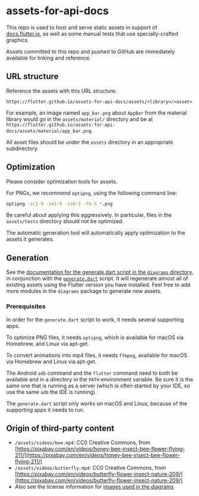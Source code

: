 # assets-for-api-docs

This repo is used to host and serve static assets in support of
[docs.flutter.io](https://docs.flutter.io), as well as some manual tests that use
specially-crafted graphics.

Assets committed to this repo and pushed to GitHub are immediately
available for linking and reference.

## URL structure

Reference the assets with this URL structure:

`https://flutter.github.io/assets-for-api-docs/assets/<library>/<asset>`

For example, an image named `app_bar.png` about `AppBar` from the
material library would go in the `assets/material/` directory and be at
`https://flutter.github.io/assets-for-api-docs/assets/material/app_bar.png`.

All asset files should be under the `assets` directory in an appropriate
subdirectory.

## Optimization

Please consider optimization tools for assets.

For PNGs, we recommend `optipng`, using the following command line:

```bash
optipng -zc1-9 -zm1-9 -zs0-3 -f0-5 *.png
```

Be careful about applying this aggressively. In particular, files in
the `assets/tests` directory should not be optimized.

The automatic generation tool will automatically apply optimization to
the assets it generates.

## Generation

See the [documentation for the generate.dart script in the `diagrams`
directory](packages/diagrams/README.md), in conjunction with the
[`generate.dart`](./bin/generate.dart) script. It will regenerate almost all of
existing assets using the Flutter version you have installed. Feel free
to add more modules in the `diagrams` package to generate new assets.

### Prerequisites

In order for the `generate.dart` script to work, it needs several supporting
apps.

To optimize PNG files, it needs `optipng`, which is available for macOS via Homebrew, and Linux via
apt-get.

To convert animations into mp4 files, it needs `ffmpeg`, available for macOS via Homebrew and Linux
via apt-get.

The Android `adb` command and the `flutter` command need to both be available and in a directory in
the `PATH` environment variable. Be sure it is the same one that is running as a server (which is
often started by your IDE, so use the same `adb` the IDE is running).

The `generate.dart` script only works on macOS and Linux, because of the supporting apps it needs to
run.

## Origin of third-party content

* `/assets/videos/bee.mp4`: CC0 Creative Commons, from [https://pixabay.com/en/videos/honey-bee-insect-bee-flower-flying-211/](https://pixabay.com/en/videos/honey-bee-insect-bee-flower-flying-211/)
* `/assets/videos/butterfly.mp4`: CC0 Creative Commons, from [https://pixabay.com/en/videos/butterfly-flower-insect-nature-209/](https://pixabay.com/en/videos/butterfly-flower-insect-nature-209/)
* Also see the license information for [images used in the diagrams](packages/diagrams/assets/README.md)
